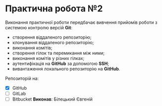 # Практична робота №2
Виконання практичної роботи передбачає вивчення прийомів роботи з системою контролю версій **Git**:
 
- створення віддаленого репозиторію;
- клонування віддаленого репозиторію;
- виконання комітів;
- створення гілок та перемикання між ними;
- виконання комітів у різних гілках;
- аутентифікація на **GitHub** за допомогою **SSH**;
- вивантаження локального репозиторію на **GitHub**.

Репозиторій на:
- [x] GitHub
- [ ] GitLab
- [ ] Bitbucket
**Виконав**: Білецький Євгеній
